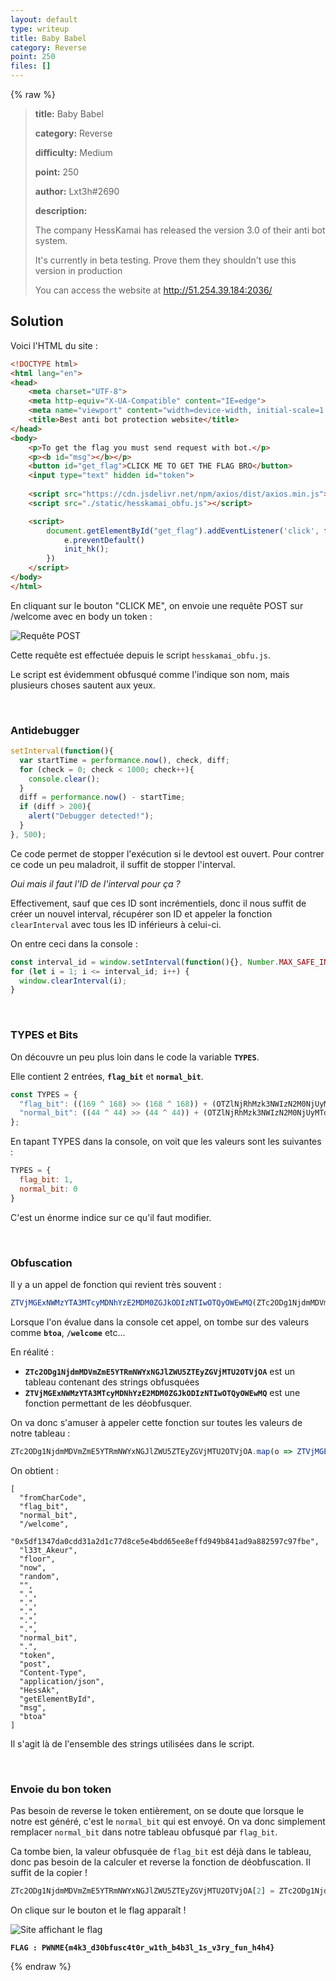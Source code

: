 ```yaml
---
layout: default
type: writeup
title: Baby Babel
category: Reverse
point: 250
files: []
---
```


{% raw %}
> **title:** Baby Babel
>
> **category:** Reverse
>
> **difficulty:** Medium
>
> **point:** 250
>
> **author:** Lxt3h#2690
>
> **description:**
>
> The company HessKamai has released the version 3.0 of their anti bot system.
> 
> It's currently in beta testing. Prove them they shouldn't use this version in production
> 
> You can access the website at http://51.254.39.184:2036/
> 

## Solution

Voici l'HTML du site :

```html
<!DOCTYPE html>
<html lang="en">
<head>
    <meta charset="UTF-8">
    <meta http-equiv="X-UA-Compatible" content="IE=edge">
    <meta name="viewport" content="width=device-width, initial-scale=1.0">
    <title>Best anti bot protection website</title>
</head>
<body>
    <p>To get the flag you must send request with bot.</p>
    <p><b id="msg"></b></p>
    <button id="get_flag">CLICK ME TO GET THE FLAG BRO</button>
    <input type="text" hidden id="token">
    
    <script src="https://cdn.jsdelivr.net/npm/axios/dist/axios.min.js"></script> 
    <script src="./static/hesskamai_obfu.js"></script>

    <script>        
        document.getElementById("get_flag").addEventListener('click', function(e){
            e.preventDefault()
            init_hk();
        })
    </script>
</body>
</html>
```

En cliquant sur le bouton "CLICK ME", on envoie une requête POST sur /welcome avec en body un token :

![Requête POST](images/post.png)

Cette requête est effectuée depuis le script `hesskamai_obfu.js`.

Le script est évidemment obfusqué comme l'indique son nom, mais plusieurs choses sautent aux yeux.

<br>

### Antidebugger

```js
setInterval(function(){
  var startTime = performance.now(), check, diff;
  for (check = 0; check < 1000; check++){
    console.clear();
  }
  diff = performance.now() - startTime;
  if (diff > 200){
    alert("Debugger detected!");
  }
}, 500);
```

Ce code permet de stopper l'exécution si le devtool est ouvert. Pour contrer ce code un peu maladroit, il suffit de stopper l'interval.

*Oui mais il faut l'ID de l'interval pour ça ?*

Effectivement, sauf que ces ID sont incrémentiels, donc il nous suffit de créer un nouvel interval, récupérer son ID et appeler la fonction `clearInterval` avec tous les ID inférieurs à celui-ci.

On entre ceci dans la console :

```js
const interval_id = window.setInterval(function(){}, Number.MAX_SAFE_INTEGER);
for (let i = 1; i <= interval_id; i++) {
  window.clearInterval(i);
}
```

<br>

### TYPES et Bits

On découvre un peu plus loin dans le code la variable **`TYPES`**.

Elle contient 2 entrées, **`flag_bit`** et **`normal_bit`**.

```js
const TYPES = {
  "flag_bit": ((169 ^ 168) >> (168 ^ 168)) + (OTZlNjRhMzk3NWIzN2M0NjUyMTdjNDAwNGQzZDExZDc3MDkyN2YyZg * -1 + OTZlNjRhMzk3NWIzN2M0NjUyMTdjNDAwNGQzZDExZDc3MDkyN2YyZg),
  "normal_bit": ((44 ^ 44) >> (44 ^ 44)) + (OTZlNjRhMzk3NWIzN2M0NjUyMTdjNDAwNGQzZDExZDc3MDkyN2YyZg * -1 + OTZlNjRhMzk3NWIzN2M0NjUyMTdjNDAwNGQzZDExZDc3MDkyN2YyZg)
};
```

En tapant TYPES dans la console, on voit que les valeurs sont les suivantes :

```js
TYPES = {
  flag_bit: 1,
  normal_bit: 0
}
```

C'est un énorme indice sur ce qu'il faut modifier.

<br>

### Obfuscation

Il y a un appel de fonction qui revient très souvent :

```js
ZTVjMGExNWMzYTA3MTcyMDNhYzE2MDM0ZGJkODIzNTIwOTQyOWEwMQ(ZTc2ODg1NjdmMDVmZmE5YTRmNWYxNGJlZWU5ZTEyZGVjMTU2OTVjOA[a ^ b])
```

Lorsque l'on évalue dans la console cet appel, on tombe sur des valeurs comme **`btoa`**, **`/welcome`** etc...

En réalité :
- **`ZTc2ODg1NjdmMDVmZmE5YTRmNWYxNGJlZWU5ZTEyZGVjMTU2OTVjOA`** est un tableau contenant des strings obfusquées
- **`ZTVjMGExNWMzYTA3MTcyMDNhYzE2MDM0ZGJkODIzNTIwOTQyOWEwMQ`** est une fonction permettant de les déobfusquer.

On va donc s'amuser à appeler cette fonction sur toutes les valeurs de notre tableau :

```js
ZTc2ODg1NjdmMDVmZmE5YTRmNWYxNGJlZWU5ZTEyZGVjMTU2OTVjOA.map(o => ZTVjMGExNWMzYTA3MTcyMDNhYzE2MDM0ZGJkODIzNTIwOTQyOWEwMQ(o))
```

On obtient :

```
[
  "fromCharCode",
  "flag_bit",
  "normal_bit",
  "/welcome",
  "0x5df1347da0cdd31a2d1c77d8ce5e4bdd65ee8effd949b841ad9a882597c97fbe",
  "l33t_Akeur",
  "floor",
  "now",
  "random",
  "",
  ".",
  ".",
  ".",
  ".",
  ".",
  "normal_bit",
  ".",
  "token",
  "post",
  "Content-Type",
  "application/json",
  "HessAk",
  "getElementById",
  "msg",
  "btoa"
]
```

Il s'agit là de l'ensemble des strings utilisées dans le script.

<br>

### Envoie du bon token

Pas besoin de reverse le token entièrement, on se doute que lorsque le notre est généré, c'est le `normal_bit` qui est envoyé. On va donc simplement remplacer `normal_bit` dans notre tableau obfusqué par `flag_bit`.

Ca tombe bien, la valeur obfusquée de `flag_bit` est déjà dans le tableau, donc pas besoin de la calculer et reverse la fonction de déobfuscation. Il suffit de la copier !

```js
ZTc2ODg1NjdmMDVmZmE5YTRmNWYxNGJlZWU5ZTEyZGVjMTU2OTVjOA[2] = ZTc2ODg1NjdmMDVmZmE5YTRmNWYxNGJlZWU5ZTEyZGVjMTU2OTVjOA[1]
```

On clique sur le bouton et le flag apparaît !

![Site affichant le flag](images/flag.png)

**`FLAG : PWNME{m4k3_d30bfusc4t0r_w1th_b4b3l_1s_v3ry_fun_h4h4}`**

{% endraw %}
